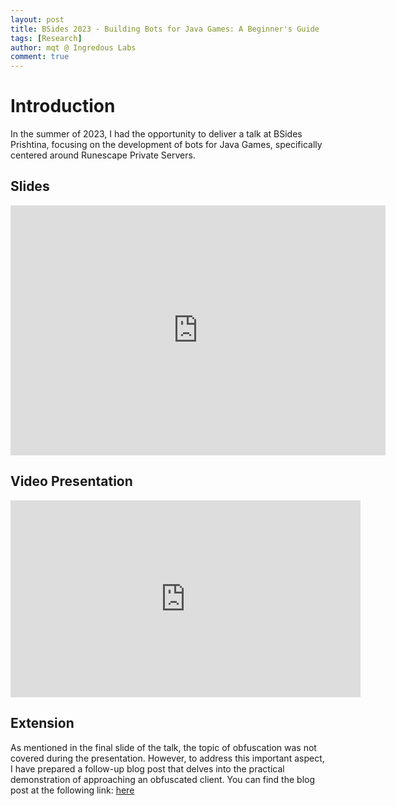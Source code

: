 ```yaml
---
layout: post
title: BSides 2023 - Building Bots for Java Games: A Beginner's Guide
tags: [Research]
author: mqt @ Ingredous Labs
comment: true
---
```


# Introduction

In the summer of 2023, I had the opportunity to deliver a talk at BSides Prishtina, focusing on the development of bots for Java Games, specifically centered around Runescape Private Servers.

## Slides

<iframe src="https://docs.google.com/presentation/d/1fw1XW90MXjwSQJWQ-KGdpe4bJVWo0ooA-LmAWE72XiQ/embed" frameborder="0" width="600" height="400" allowfullscreen="true" mozallowfullscreen="true" webkitallowfullscreen="true"></iframe>

## Video Presentation

<iframe width="560" height="315" src="https://www.youtube.com/embed/K3oargR2eL4" frameborder="0" allow="accelerometer; autoplay; clipboard-write; encrypted-media; gyroscope; picture-in-picture" allowfullscreen></iframe>

## Extension

As mentioned in the final slide of the talk, the topic of obfuscation was not covered during the presentation. However, to address this important aspect, I have prepared a follow-up blog post that delves into the practical demonstration of approaching an obfuscated client. You can find the blog post at the following link: [here](linkme)